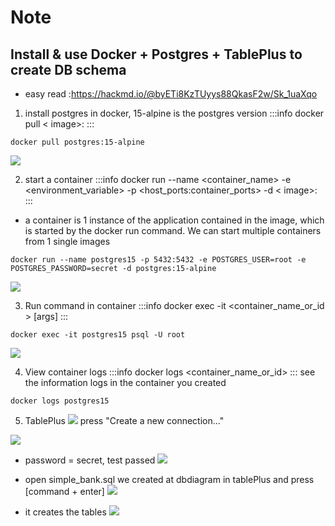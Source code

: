 # Note
## Install & use Docker + Postgres + TablePlus to create DB schema
* easy read :https://hackmd.io/@byETi8KzTUyys88QkasF2w/Sk_1uaXqo
1. install postgres in docker, 15-alpine is the postgres version
:::info
docker pull < image>:<tag>
:::
```bash=
docker pull postgres:15-alpine
```
![](https://i.imgur.com/4aVLMFv.png)
    
2. start a container
:::info
docker run --name <container_name> 
-e <environment_variable>
-p <host_ports:container_ports>
        -d
< image>:<tag>
:::

* a container is 1 instance of the application contained in the image, which is started by the docker run command. We can start multiple containers from 1 single images
    
```
docker run --name postgres15 -p 5432:5432 -e POSTGRES_USER=root -e POSTGRES_PASSWORD=secret -d postgres:15-alpine
```

![](https://i.imgur.com/td42dle.png)
    
3. Run command in container
:::info
docker exec -it <container_name_or_id >
    <command> [args]
:::

```
docker exec -it postgres15 psql -U root
```
![](https://i.imgur.com/jyDEitJ.png)

4. View container logs
:::info
docker logs
<container_name_or_id>
:::
see the information logs in the container you created
```
docker logs postgres15
```

5. TablePlus
![](https://i.imgur.com/gCqga9x.png)
press "Create a new connection..."
    
![](https://i.imgur.com/Pba3rpc.png)
* password = secret, test passed
![](https://i.imgur.com/gD9QoGP.png)
    
* open simple_bank.sql we created at dbdiagram in tablePlus and press [command + enter]
![](https://i.imgur.com/O8BC87B.png)
* it creates the tables
![](https://i.imgur.com/kYI1aD3.png)